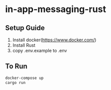 # in-app-messaging-rust

## Setup Guide
1. Install docker(https://www.docker.com/)
2. Install Rust
3. copy .env.example to .env

## To Run
```bash
docker-compose up
cargo run
```